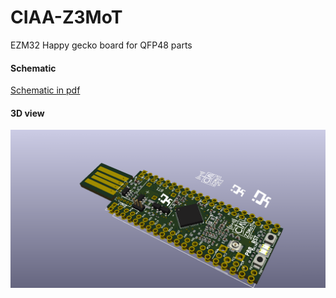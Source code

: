 # CIAA-Z3MoT

EZM32 Happy gecko board for QFP48 parts

#### Schematic

[Schematic in pdf](ciaa-z3mot.pdf)

#### 3D view

![boar dimage](ciaa-z3mot-2.png)
